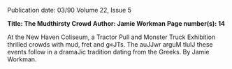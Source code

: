 Publication date: 03/90
Volume 22, Issue 5

**Title: The Mudthirsty Crowd**
**Author: Jamie Workman**
**Page number(s): 14**

At the New Haven Coliseum, a Tractor Pull and Monster Truck Exhibition thrilled crowds with 
mud, fret and g«JTs. The auJJwr arguM tlulJ these events follow in a dramaJic tradition dating from 
the Greeks. By Jamie Workman.